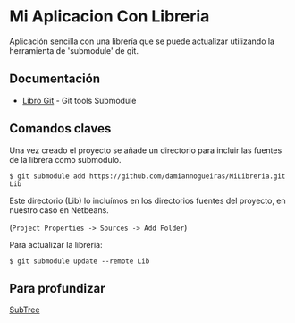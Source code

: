 # Mi Aplicacion Con Libreria

Aplicación sencilla con una librería que se puede actualizar utilizando la herramienta de 'submodule' de git.

## Documentación

* [Libro Git](https://git-scm.com/book/en/v2/Git-Tools-Submodules) - Git tools Submodule

## Comandos claves

Una vez creado el proyecto se añade un directorio para incluir las fuentes de la librera como submodulo.

```
$ git submodule add https://github.com/damiannogueiras/MiLibreria.git Lib 
```

Este directorio (Lib) lo incluímos en los directorios fuentes del proyecto, en nuestro caso en Netbeans.

(`Project Properties -> Sources -> Add Folder`)

Para actualizar la libreria:

```
$ git submodule update --remote Lib
```

## Para profundizar

[SubTree](https://www.atlassian.com/git/articles/alternatives-to-git-submodule-git-subtree)
